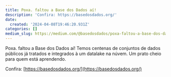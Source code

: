 ```yaml
---
title: Poxa. faltou a Base dos Dados aí!
description: 'Confira: https://basedosdados.org/'
date:
  created: '2024-04-08T19:46:20.931Z'
categories: []
medium_slug: https://medium.com/@basedosdados/poxa-faltou-a-base-dos-dados-a%C3%AD-918edca4d83e
---
```

Poxa. faltou a Base dos Dados aí! Temos centenas de conjuntos de dados públicos já tratados e integrados à um datalake na núvem. Um prato cheio para quem está aprendendo.

Confira: [https://basedosdados.org/](https://basedosdados.org/)

